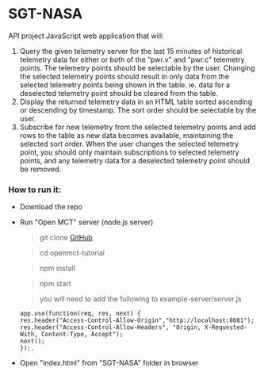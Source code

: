 # SGT-NASA
API project
JavaScript web application that will:

1. Query the given telemetry server for the last 15 minutes of historical telemetry data for
either or both of the “pwr.v” and “pwr.c” telemetry points. The telemetry points should be
selectable by the user. Changing the selected telemetry points should result in only data
from the selected telemetry points being shown in the table. ie. data for a deselected
telemetry point should be cleared from the table.
2. Display the returned telemetry data in an HTML table sorted ascending or descending by
timestamp. The sort order should be selectable by the user.
3. Subscribe for new telemetry from the selected telemetry points and add rows to the table
as new data becomes available, maintaining the selected sort order. When the user
changes the selected telemetry point, you should only maintain subscriptions to selected
telemetry points, and any telemetry data for a deselected telemetry point should be
removed.

### How to run it:
  - Download the repo
  - Run "Open MCT" server (node.js server)
  
    > git clone [GitHub](https://github.com/nasa/openmct-tutorial.git)
    
    > cd openmct-tutorial
    
    > npm install
    
    > npm start
    
    > you will need to add the following to example-server/server.js
    
        
        app.use(function(req, res, next) {
        res.header("Access-Control-Allow-Origin","http://localhost:8081");
        res.header("Access-Control-Allow-Headers", "Origin, X-Requested-With, Content-Type, Accept");
        next();
        });.
    
  - Open "index.html" from "SGT-NASA" folder in browser
